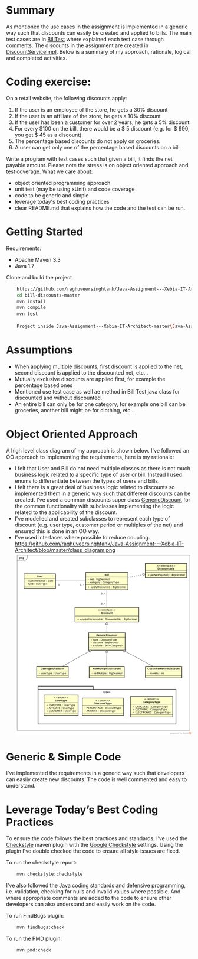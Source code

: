 # Summary
As mentioned the use cases in the assignment is implemented in a generic way such that discounts can easily be created and applied to bills. The main test cases are in
[BillTest](https://github.com/raghuveersinghtank/Java-Assignment---Xebia-IT-Architect/blob/master/BillTest.java) where explained each test case through comments. The discounts in the assignment are created in [DiscountServiceImpl](https://github.com/raghuveersinghtank/Java-Assignment---Xebia-IT-Architect/blob/master/DiscountServiceImplTest.java). Below is a summary of my approach, rationale, logical and completed activities.

# Coding exercise:

On a retail website, the following discounts apply: 
1. If the user is an employee of the store, he gets a 30% discount 
2. If the user is an affiliate of the store, he gets a 10% discount 
3. If the user has been a customer for over 2 years, he gets a 5% discount. 
4. For every $100 on the bill, there would be a $ 5 discount (e.g. for $ 990, you get $ 45 as a discount). 
5. The percentage based discounts do not apply on groceries. 
6. A user can get only one of the percentage based discounts on a bill. 

Write a program with test cases such that given a bill, it finds the net payable amount. Please note the stress is on object oriented approach and test coverage. What we care about: 


* object oriented programming approach 
* unit test (may be using xUnit) and code coverage 
* code to be generic and simple 
* leverage today's best coding practices 
* clear README.md that explains how the code and the test can be run.

# Getting Started
Requirements:

- Apache Maven 3.3
- Java 1.7 

Clone and build the project

```bash
    https://github.com/raghuveersinghtank/Java-Assignment---Xebia-IT-Architect.git
    cd bill-discounts-master
    mvn install
    mvn compile
    mvn test
    
    Project inside Java-Assignment---Xebia-IT-Architect-master\Java-Assignment---Xebia-IT-Architect-master\bill-discounts-master.zip\bill-discounts-master
```    

# Assumptions
- When applying multiple discounts, first discount is applied to the net, second discount is applied to the discounted net, etc…
- Mutually exclusive discounts are applied first, for example the percentage based ones
- Mentioned use test case as well ae method in Bill Test java class for discounted and without discounted.
- An entire bill can only be for one category, for example one bill can be groceries, another bill might be for clothing, etc...

# Object Oriented Approach
A high level class diagram of my approach is shown below. I've followed an OO approach to implementing the requirements, here is my rationale:
- I felt that User and Bill do not need multiple classes as there is not much business logic related to a specific type of user or bill. Instead I used enums to differentiate between the types of users and bills.
- I felt there is a great deal of business logic related to discounts so implemented them in a generic way such that different discounts can be created. I've used a common discounts super class [GenericDiscount](https://github.com/raghuveersinghtank/Java-Assignment---Xebia-IT-Architect/blob/master/GenericDiscount.java) for the common functionality with subclasses implementing the logic related to the applicability of the discount. 
- I've modelled and created subclasses to represent each type of discount (e.g. user type, customer period or multiples of the net) and ensured this is done in an OO way.
- I've used interfaces where possible to reduce coupling.
https://github.com/raghuveersinghtank/Java-Assignment---Xebia-IT-Architect/blob/master/class_diagram.png
![Alt text](https://github.com/raghuveersinghtank/Java-Assignment---Xebia-IT-Architect/blob/master/class_diagram.png "Class Diagram")


# Generic & Simple Code

I've implemented the requirements in a generic way such that developers can easily create new discounts. The code is well commented and easy to understand.

# Leverage Today’s Best Coding Practices

To ensure the code follows the best practices and standards, I’ve used the [Checkstyle](https://github.com/checkstyle/checkstyle) maven plugin with the [Google Checkstyle](https://github.com/checkstyle/checkstyle/blob/master/src/main/resources/google_checks.xml) settings. Using the plugin I've double checked the code to ensure all style issues are fixed.

To run the checkstyle report:

```bash
    mvn checkstyle:checkstyle
```

I've also followed the Java coding standards and defensive programming, i.e. validation, checking for nulls and invalid values where possible. And where appropriate comments are added to the code to ensure other developers can also understand and easily work on the code.

To run FindBugs plugin:

```bash
    mvn findbugs:check
```

To run the PMD plugin:

```bash
    mvn pmd:check
```
